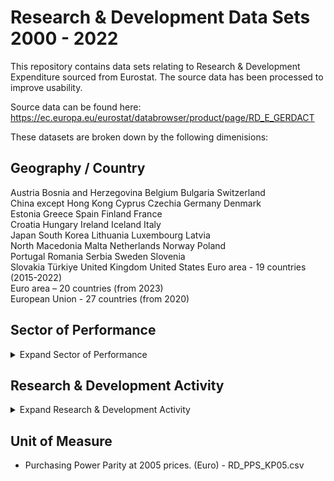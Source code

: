 # Research & Development Data Sets 2000 - 2022

This repository contains data sets relating to Research & Development Expenditure sourced from Eurostat. The source data has been processed to improve usability.

Source data can be found here:
https://ec.europa.eu/eurostat/databrowser/product/page/RD_E_GERDACT

These datasets are broken down by the following dimenisions:

## Geography / Country

Austria
Bosnia and Herzegovina
Belgium
Bulgaria
Switzerland                              
China except Hong Kong
Cyprus
Czechia
Germany
Denmark                                
Estonia
Greece
Spain
Finland
France                                  
Croatia
Hungary
Ireland
Iceland
Italy                                    
Japan
South Korea
Lithuania
Luxembourg
Latvia                                   
North Macedonia
Malta
Netherlands
Norway
Poland                                   
Portugal
Romania
Serbia
Sweden
Slovenia                                 
Slovakia
Türkiye
United Kingdom
United States
Euro area - 19 countries  (2015-2022)   
Euro area – 20 countries (from 2023)      
European Union - 27 countries (from 2020)

## Sector of Performance
<details> 
<summary>Expand Sector of Performance</summary>

  ### Business Enterprise
The Business Enterprise sector comprises:
- All resident corporations, including not only legally incorporated enterprises, regardless of the residence of their shareholders. This group includes all other types of quasi-corporations, i.e. units capable of generating a profit or other financial gain for their owners, recognised by law as separate legal entities from their owners, and set up for the purpose of engaging in market production at prices that are economically significant. They include both financial and non-financial corporations.
-  The unincorporated branches of non-resident enterprises deemed to be resident and part of this sector because they are engaged in production on the economic territory on a long-term basis.
- All resident non-profit institutions (NPIs) that are market producers of goods or services or serve business. The former NPI category comprise independent research institutes, clinics and other institutions whose main activity is the production of goods and services for sale at prices designed to recover their full economic costs. The latter category of NPIs serving business comprises entities controlled by business associations and financed by contributions and subscriptions.
- Specifically excluded are units that belong to the Higher education sector. However, commercial firms owned by higher education institutions, for example as a result of agreements that give the university a major shareholding position in a spin-off company set up by staff and/or students, should be treated as business enterprises.

Source: Frascati Manual 2015, Section 7.2

### Government  
The Government sector comprises all units of central (federal), regional (state) and municipal (local) government, including social security funds, except those units that fit the description of higher education institutions as well as all nonmarket non-profit institutions that are controlled by government units, and that are not themselves part of the Higher education sector. 

Source: Frascati Manual 2015, Section 8.2

### Higher Education
The Higher Education sector is composed of:
- All universities, colleges of technology and other institutions providing formal tertiary education programmes, whatever their source of finance or legal status
- All research institutes, centres, experimental stations and clinics that have their R&D activities under the direct control of, or administered by, tertiary education institutions.

Source: Frascati Manual 2015, Section 9.2

### Private Non-Profit
The Private Non-Profit sector comprises:
- All non-profit institutions serving households (NPISH), as defined in the SNA 2008, except those classified as part of the Higher education sector
- For completeness of presentation, households and private individuals engaged or not engaged in market activities.
- Examples of units within this sector may include independent professional and learned societies, and charitable organisations that are not controlled by units in the Government or the Business enterprise sectors. Such NPIs provide individual or collective services to households either without charge or at prices that are not economically significant. In practice, institutions in this sector may be called foundations, associations, consortia, joint ventures, charities, non-governmental organisations (NGOs), etc.

Source: Frascati Manual 2015, Section 10.2

### Total
Total Gross Expenditure on Reasearch and Development. Please note that totaling the other four sectors for any given year may not result in an equal value to TOTAL in the dataset. This is due to the use of interpolated values. 

</details>

## Research & Development Activity
<details> 
<summary>Expand Research & Development Activity</summary>

### Applied research
- Applied research is original investigation undertaken in order to acquire new knowledge. It is, however, directed primarily towards a specific, practical aim or objective.
- Applied research is undertaken either to determine possible uses for the findings of basic research or to determine new methods or ways of achieving specific and predetermined objectives. It involves considering the available knowledge and its extension in order to solve actual problems. In the Business enterprise sector, the distinction between basic and applied research is often marked by the creation of a new project to explore promising results of a basic research programme (moving from a long-term to a medium-short term perspective in the exploitation of the results of intramural R&D).
- The results of applied research are intended primarily to be valid for possible applications to products, operations, methods or systems. Applied research gives operational form to ideas. The applications of the knowledge derived can be protected by intellectual property instruments, including secrecy.

Source: Frascati Manual 2015, Section 2.5

### Basic research
- Basic research is experimental or theoretical work undertaken primarily to acquire new knowledge of the underlying foundations of phenomena and observable facts, without any particular application or use in view.
- Basic research analyses properties, structures and relationships with a view to formulating and testing hypotheses, theories or laws. The reference to no “particular application in view” in the definition of basic research is crucial, as the performer may not know about potential applications when doing the research or responding to survey questionnaires. The results of basic research are not generally sold but are usually published in scientific journals or circulated to interested colleagues. Occasionally, the publication of basic research may be restricted for reasons of national security

Source: Frascati Manual 2015, Section 2.5

### Experimental development
- Experimental development is systematic work, drawing on knowledge gained from research and practical experience and producing additional knowledge, which is directed to producing new products or processes or to improving existing products or processes.
- The development of new products or processes qualifies as experimental development if it meets the criteria for identifying R&D activity. An example is uncertainty about the resources needed to achieve the goal of the R&D project in which the development activity is taking place. In these datasets, the “D” in R&D refers to experimental development.
- **Not “product development”** The concept of experimental development should not be confused with “product development”, which is the overall process – from the formulation of ideas and concepts to commercialisation – aimed at bringing a new product (good or service) to the market. Experimental development is just one possible stage in the product development process: that stage when generic knowledge is actually tested for the specific applications needed to bring such a process to a successful end. During the experimental development stage new knowledge is generated, and that stage comes to an end when the R&D criteria (novel, uncertain, creative, systematic, and transferable
and/or reproducible) no longer apply. As an example, in a process aimed at developing a new car, the option to adopt some technologies could be taken into consideration and tested for use in the car under development: this is the stage when experimental development is performed. It will lead to new results by dealing with new applications of some general knowledge; it will be uncertain, because testing could give rise to negative results; it will have to be creative, as the activity will focus on the adaptation of some technology to a new use; it will be formalised, by needing the commitment of a specialised workforce; and it will involve a codification, in order to translate the results of the tests into technical recommendations for the further stages of the product development process. However, there are cases of product development without R&D that are discussed in the economics literature, especially in the case of SMEs.
- **Not “pre-production development”** The concept of experimental development should not be confused with “pre-production development”, which is the term used to describe nonexperimental work on a defence or aerospace product or system before it goes into production. Similar cases apply in other industries. It is difficult to define precisely the cut-off point between experimental development and preproduction development; the distinction between these two categories requires “engineering judgement” as to when the element of novelty ceases and the work changes to routine development of an integrated system.

Source: Frascati Manual 2015, Section 2.5

### Not specified
R&D activities without a specified category

### Total
Total Gross Expenditure on Reasearch and Development. Please note that totaling the other four sectors for any given year may not result in an equal value to TOTAL in the dataset. This is due to the use of interpolated values. 

</details>

## Unit of Measure
- Purchasing Power Parity at 2005 prices. (Euro) - RD_PPS_KP05.csv

